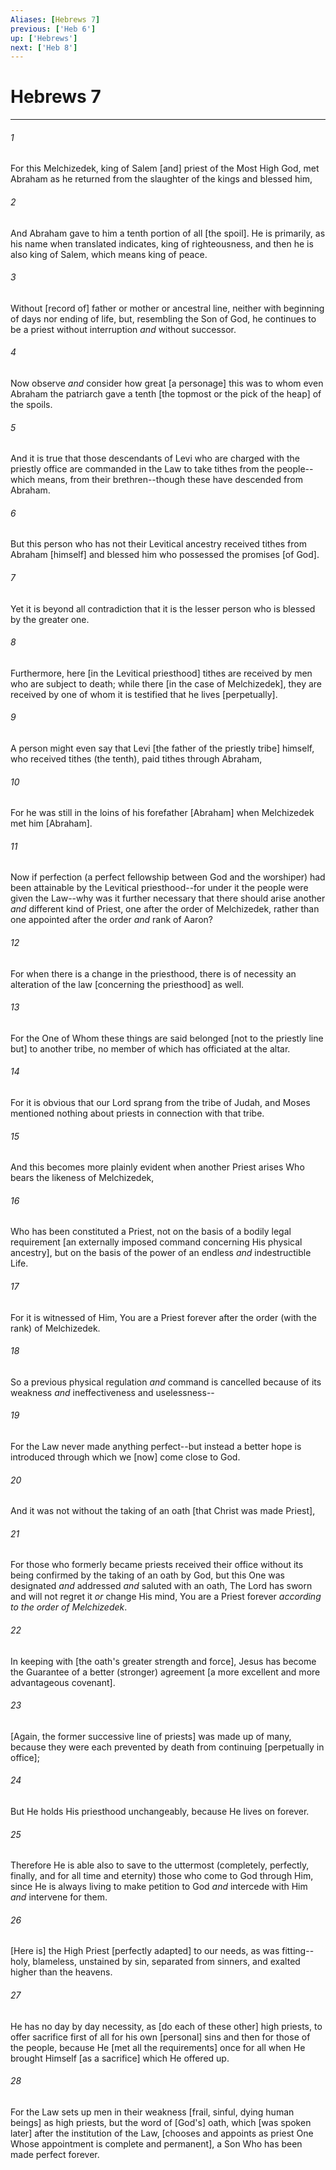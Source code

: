 ```yaml
---
Aliases: [Hebrews 7]
previous: ['Heb 6']
up: ['Hebrews']
next: ['Heb 8']
---
```

# Hebrews 7

***














###### 1 






For this Melchizedek, king of Salem [and] priest of the Most High God, met Abraham as he returned from the slaughter of the kings and blessed him, 













###### 2 






And Abraham gave to him a tenth portion of all [the spoil]. He is primarily, as his name when translated indicates, king of righteousness, and then he is also king of Salem, which means king of peace. 













###### 3 






Without [record of] father or mother or ancestral line, neither with beginning of days nor ending of life, but, resembling the Son of God, he continues to be a priest without interruption _and_ without successor. 













###### 4 






Now observe _and_ consider how great [a personage] this was to whom even Abraham the patriarch gave a tenth [the topmost or the pick of the heap] of the spoils. 













###### 5 






And it is true that those descendants of Levi who are charged with the priestly office are commanded in the Law to take tithes from the people--which means, from their brethren--though these have descended from Abraham. 













###### 6 






But this person who has not their Levitical ancestry received tithes from Abraham [himself] and blessed him who possessed the promises [of God]. 













###### 7 






Yet it is beyond all contradiction that it is the lesser person who is blessed by the greater one. 













###### 8 






Furthermore, here [in the Levitical priesthood] tithes are received by men who are subject to death; while there [in the case of Melchizedek], they are received by one of whom it is testified that he lives [perpetually]. 













###### 9 






A person might even say that Levi [the father of the priestly tribe] himself, who received tithes (the tenth), paid tithes through Abraham, 













###### 10 






For he was still in the loins of his forefather [Abraham] when Melchizedek met him [Abraham]. 













###### 11 






Now if perfection (a perfect fellowship between God and the worshiper) had been attainable by the Levitical priesthood--for under it the people were given the Law--why was it further necessary that there should arise another _and_ different kind of Priest, one after the order of Melchizedek, rather than one appointed after the order _and_ rank of Aaron? 













###### 12 






For when there is a change in the priesthood, there is of necessity an alteration of the law [concerning the priesthood] as well. 













###### 13 






For the One of Whom these things are said belonged [not to the priestly line but] to another tribe, no member of which has officiated at the altar. 













###### 14 






For it is obvious that our Lord sprang from the tribe of Judah, and Moses mentioned nothing about priests in connection with that tribe. 













###### 15 






And this becomes more plainly evident when another Priest arises Who bears the likeness of Melchizedek, 













###### 16 






Who has been constituted a Priest, not on the basis of a bodily legal requirement [an externally imposed command concerning His physical ancestry], but on the basis of the power of an endless _and_ indestructible Life. 













###### 17 






For it is witnessed of Him, You are a Priest forever after the order (with the rank) of Melchizedek. 













###### 18 






So a previous physical regulation _and_ command is cancelled because of its weakness _and_ ineffectiveness and uselessness-- 













###### 19 






For the Law never made anything perfect--but instead a better hope is introduced through which we [now] come close to God. 













###### 20 






And it was not without the taking of an oath [that Christ was made Priest], 













###### 21 






For those who formerly became priests received their office without its being confirmed by the taking of an oath by God, but this One was designated _and_ addressed _and_ saluted with an oath, The Lord has sworn and will not regret it _or_ change His mind, You are a Priest forever _according to the order of Melchizedek_. 













###### 22 






In keeping with [the oath's greater strength and force], Jesus has become the Guarantee of a better (stronger) agreement [a more excellent and more advantageous covenant]. 













###### 23 






[Again, the former successive line of priests] was made up of many, because they were each prevented by death from continuing [perpetually in office]; 













###### 24 






But He holds His priesthood unchangeably, because He lives on forever. 













###### 25 






Therefore He is able also to save to the uttermost (completely, perfectly, finally, and for all time and eternity) those who come to God through Him, since He is always living to make petition to God _and_ intercede with Him _and_ intervene for them. 













###### 26 






[Here is] the High Priest [perfectly adapted] to our needs, as was fitting--holy, blameless, unstained by sin, separated from sinners, and exalted higher than the heavens. 













###### 27 






He has no day by day necessity, as [do each of these other] high priests, to offer sacrifice first of all for his own [personal] sins and then for those of the people, because He [met all the requirements] once for all when He brought Himself [as a sacrifice] which He offered up. 













###### 28 






For the Law sets up men in their weakness [frail, sinful, dying human beings] as high priests, but the word of [God's] oath, which [was spoken later] after the institution of the Law, [chooses and appoints as priest One Whose appointment is complete and permanent], a Son Who has been made perfect forever.
